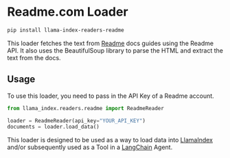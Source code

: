 # Readme.com Loader

```bash
pip install llama-index-readers-readme
```

This loader fetches the text from [Readme](https://readme.com/) docs guides using the Readme API. It also uses the BeautifulSoup library to parse the HTML and extract the text from the docs.

## Usage

To use this loader, you need to pass in the API Key of a Readme account.

```python
from llama_index.readers.readme import ReadmeReader

loader = ReadmeReader(api_key="YOUR_API_KEY")
documents = loader.load_data()
```

This loader is designed to be used as a way to load data into [LlamaIndex](https://github.com/run-llama/llama_index/tree/main/llama_index) and/or subsequently used as a Tool in a [LangChain](https://github.com/hwchase17/langchain) Agent.
